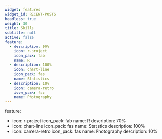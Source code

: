 ```yaml
---
widget: features
widget_id: RECENT-POSTS
headless: true
weight: 30
title: Skills
subtitle: null
active: false
feature:
  - description: 90%
    icon: r-project
    icon_pack: fab
    name: R
  - description: 100%
    icon: chart-line
    icon_pack: fas
    name: Statistics
  - description: 10%
    icon: camera-retro
    icon_pack: fas
    name: Photography
---
```

feature:

* icon: r-project
  icon_pack: fab
  name: R
  description: 70%
* icon: chart-line
  icon_pack: fas
  name: Statistics
  description: 100%
* icon: camera-retro
  icon_pack: fas
  name: Photography
  description: 10%